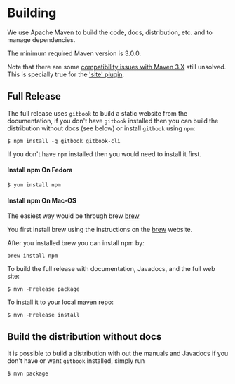# Building

We use Apache Maven to build the code, docs, distribution, etc. and to manage dependencies.

The minimum required Maven version is 3.0.0.

Note that there are some [compatibility issues with Maven 3.X](https://cwiki.apache.org/confluence/display/MAVEN/Maven+3.x+Compatibility+Notes)
still unsolved. This is specially true for the ['site' plugin](https://maven.apache.org/plugins-archives/maven-site-plugin-3.3/maven-3.html).

## Full Release

The full release uses `gitbook` to build a static website from the documentation, if you don't have `gitbook` installed 
then you can build the distribution without docs (see below) or install `gitbook` using `npm`:

    $ npm install -g gitbook gitbook-cli

If you don't have `npm` installed then you would need to install it first.

#### Install npm On Fedora

    $ yum install npm

#### Install npm On Mac-OS

The easiest way would be through brew [brew]

You first install brew using the instructions on the [brew] website.

After you installed brew you can install npm by:

    brew install npm

[brew]: <http://brew.sh>

To build the full release with documentation, Javadocs, and the full web site:

    $ mvn -Prelease package

To install it to your local maven repo:

    $ mvn -Prelease install

## Build the distribution without docs

It is possible to build a distribution with out the manuals and Javadocs if you don't have or want `gitbook` installed, 
simply run

    $ mvn package